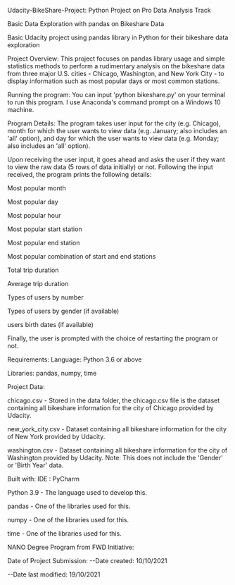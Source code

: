 Udacity-BikeShare-Project:
Python Project on Pro Data Analysis Track

Basic Data Exploration with pandas on Bikeshare Data

Basic Udacity project using pandas library in Python for their bikeshare data exploration

Project Overview:
This project focuses on pandas library usage and simple statistics methods to perform a rudimentary analysis on the bikeshare data from three major U.S. cities - Chicago, Washington, and New York City - to display information such as most popular days or most common stations.

Running the program:
You can input 'python bikeshare.py' on your terminal to run this program. I use Anaconda's command prompt on a Windows 10 machine.

Program Details:
The program takes user input for the city (e.g. Chicago), month for which the user wants to view data (e.g. January; also includes an 'all' option), and day for which the user wants to view data (e.g. Monday; also includes an 'all' option).

Upon receiving the user input, it goes ahead and asks the user if they want to view the raw data (5 rows of data initially) or not. Following the input received, the program prints the following details:

Most popular month

Most popular day

Most popular hour

Most popular start station

Most popular end station

Most popular combination of start and end stations

Total trip duration

Average trip duration

Types of users by number

Types of users by gender (if available)

users birth dates (if available)

Finally, the user is prompted with the choice of restarting the program or not.

Requirements:
Language: Python 3.6 or above

Libraries: pandas, numpy, time

Project Data:

chicago.csv - Stored in the data folder, the chicago.csv file is the dataset containing all bikeshare information for the city of Chicago provided by Udacity.

new_york_city.csv - Dataset containing all bikeshare information for the city of New York provided by Udacity.

washington.csv - Dataset containing all bikeshare information for the city of Washington provided by Udacity. Note: This does not include the 'Gender' or 'Birth Year' data.

Built with:
IDE : PyCharm

Python 3.9 - The language used to develop this.

pandas - One of the libraries used for this.

numpy - One of the libraries used for this.

time - One of the libraries used for this.




NANO Degree Program from FWD Initiative:

Date of Project Submission:
--Date created: 10/10/2021

--Date last modified: 19/10/2021
